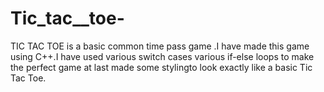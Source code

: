 # Tic_tac__toe-
TIC TAC TOE is a basic common time pass game .I have made this game using C++.I have used various switch cases various if-else loops to make the perfect game at last made some stylingto look exactly like a basic Tic Tac Toe.
